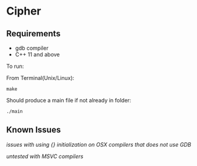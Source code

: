 # Cipher

## Requirements 

- gdb compiler
- C++ 11 and above

To run: 

From Terminal(Unix/Linux):
    
    make

Should produce a main file if not already in folder:

    ./main
    
## Known Issues

_issues with using {} initialization on OSX compilers that does not use GDB_

_untested with MSVC compilers_
